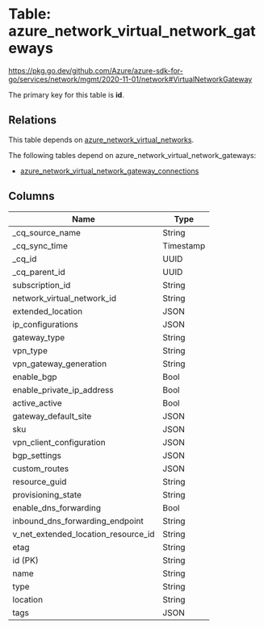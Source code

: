 # Table: azure_network_virtual_network_gateways

https://pkg.go.dev/github.com/Azure/azure-sdk-for-go/services/network/mgmt/2020-11-01/network#VirtualNetworkGateway

The primary key for this table is **id**.

## Relations
This table depends on [azure_network_virtual_networks](azure_network_virtual_networks.md).

The following tables depend on azure_network_virtual_network_gateways:
  - [azure_network_virtual_network_gateway_connections](azure_network_virtual_network_gateway_connections.md)

## Columns
| Name          | Type          |
| ------------- | ------------- |
|_cq_source_name|String|
|_cq_sync_time|Timestamp|
|_cq_id|UUID|
|_cq_parent_id|UUID|
|subscription_id|String|
|network_virtual_network_id|String|
|extended_location|JSON|
|ip_configurations|JSON|
|gateway_type|String|
|vpn_type|String|
|vpn_gateway_generation|String|
|enable_bgp|Bool|
|enable_private_ip_address|Bool|
|active_active|Bool|
|gateway_default_site|JSON|
|sku|JSON|
|vpn_client_configuration|JSON|
|bgp_settings|JSON|
|custom_routes|JSON|
|resource_guid|String|
|provisioning_state|String|
|enable_dns_forwarding|Bool|
|inbound_dns_forwarding_endpoint|String|
|v_net_extended_location_resource_id|String|
|etag|String|
|id (PK)|String|
|name|String|
|type|String|
|location|String|
|tags|JSON|
